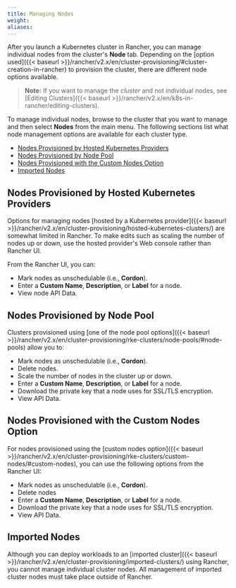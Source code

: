 ```yaml
---
title: Managing Nodes
weight:
aliases:
---
```


After you launch a Kubernetes cluster in Rancher, you can manage individual nodes from the cluster's **Node** tab. Depending on the [option used]({{< baseurl >}}/rancher/v2.x/en/cluster-provisioning/#cluster-creation-in-rancher) to provision the cluster, there are different node options available.

>**Note:** If you want to manage the _cluster_ and not individual nodes, see [Editing Clusters]({{< baseurl >}}/rancher/v2.x/en/k8s-in-rancher/editing-clusters).

To manage individual nodes, browse to the cluster that you want to manage and then select **Nodes** from the main menu. The following sections list what node management options are available for each cluster type.

<!-- TOC -->

- [Nodes Provisioned by Hosted Kubernetes Providers](#nodes-provisioned-by-hosted-kubernetes-providers)
- [Nodes Provisioned by Node Pool](#nodes-provisioned-by-node-pool)
- [Nodes Provisioned with the Custom Nodes Option](#nodes-provisioned-with-the-custom-nodes-option)
- [Imported Nodes](#imported-nodes)

<!-- /TOC -->

## Nodes Provisioned by Hosted Kubernetes Providers

Options for managing nodes [hosted by a Kubernetes provider]({{< baseurl >}}/rancher/v2.x/en/cluster-provisioning/hosted-kubernetes-clusters/) are somewhat limited in Rancher. To make edits such as scaling the number of nodes up or down, use the hosted provider's Web console rather than Rancher UI.

From the Rancher UI, you can:

- Mark nodes as unschedulable (i.e., **Cordon**).
- Enter a **Custom Name**, **Description**, or **Label** for a node.
- View node API Data.


## Nodes Provisioned by Node Pool
 
Clusters provisioned using [one of the node pool options]({{< baseurl >}}/rancher/v2.x/en/cluster-provisioning/rke-clusters/node-pools/#node-pools) allow you to:

- Mark nodes as unschedulable (i.e., **Cordon**).
- Delete nodes.
- Scale the number of nodes in the cluster up or down.
- Enter a **Custom Name**, **Description**, or **Label** for a node.
- Download the private key that a node uses for SSL/TLS encryption.
- View API Data.

## Nodes Provisioned with the Custom Nodes Option

For nodes provisioned using the [custom nodes option]({{< baseurl >}}/rancher/v2.x/en/cluster-provisioning/rke-clusters/custom-nodes/#custom-nodes), you can use the following options from the Rancher UI:

- Mark nodes as unschedulable (i.e., **Cordon**).
- Delete nodes
- Enter a **Custom Name**, **Description**, or **Label** for a node.
- Download the private key that a node uses for SSL/TLS encryption.
- View API Data.
 
## Imported Nodes

Although you can deploy workloads to an [imported cluster]({{< baseurl >}}/rancher/v2.x/en/cluster-provisioning/imported-clusters/) using Rancher, you cannot manage individual cluster nodes. All management of imported cluster nodes must take place outside of Rancher.
